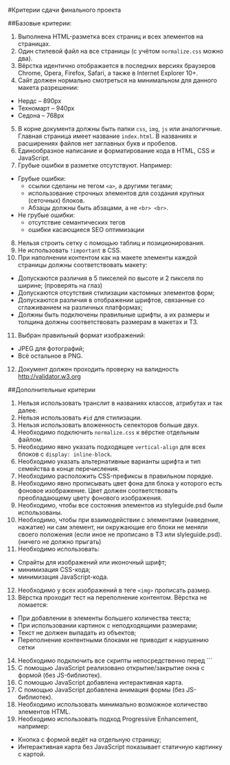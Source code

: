 #Критерии сдачи финального проекта

##Базовые критерии:

1. Выполнена HTML-разметка всех страниц и всех элементов на страницах.
2. Один стилевой файл на все страницы (с учётом `normalize.css` можно два).
3. Вёрстка идентично отображается в последних версиях браузеров Chrome, Opera, Firefox, Safari, а также в Internet Explorer 10+.
4. Сайт должен нормально смотреться на минимальном для данного макета разрешении:
  * Нердс – 890px
  * Техномарт – 940px
  * Седона – 768px
5. В корне документа должны быть папки `css`, `img`, `js` или аналогичные. Главная страница имеет название `index.html`. В названиях и расширениях файлов нет заглавных букв и пробелов.
6. Единообразное написание и форматирование кода в HTML, CSS и JavaScript.
7. Грубые ошибки в разметке отсутствуют. Например:
  * Грубые ошибки:
    * ссылки сделаны не тегом `<a>`, а другими тегами;
    * использование строчных элементов для создания крупных (сеточных) блоков.
    * Абзацы должны быть абзацами, а не `<br> <br>`.
  * Не грубые ошибки:
    * отсутствие семантических тегов
    * ошибки касающиеся SEO оптимизации
8. Нельзя строить сетку с помощью таблиц и позиционирования.
9. Не использовать `!important` в CSS.
10. При наполнении контентом как на макете элементы каждой страницы должны соответствовать макету:
  * Допускаются различия в 5 пикселей по высоте и 2 пикселя по ширине; (проверять на глаз)
  * Допускаются отсутствия стилизации кастомных элементов форм;
  * Допускаются различия в отображении шрифтов, связанные со сглаживанием на различных платформах;
  * Должны быть подключены правильные шрифты, а их размеры и толщина должны соответствовать размерам в макетах и ТЗ.
11. Выбран правильный формат изображений:
  * JPEG для фотографий;
  * Всё остальное в PNG.
12. Документ должен проходить проверку на валидность http://validator.w3.org

##Дополнительные критерии
1. Нельзя использовать транслит в названиях классов, атрибутах и так далее.
2. Нельзя использовать `#id` для стилизации.
3. Нельзя использовать вложенность селекторов больше двух.
4. Необходимо подключить `normalize.css` к вёрстке отдельным файлом.
5. Необходимо явно указать подходящее `vertical-align` для всех блоков с `display: inline-block`.
6. Необходимо указать альтернативные варианты шрифта и тип семейства в конце перечисления.
7. Необходимо расположить CSS-префиксы в правильном порядке.
8. Необходимо явно прописывать цвет фона для блока у которого есть фоновое изображение. Цвет должен соответствовать преобладающему цвету фонового изображения.
9. Необходимо, чтобы все состояния элементов из styleguide.psd были использованы.
10. Необходимо, чтобы при взаимодействии с элементами (наведение, нажатие) ни сам элемент, ни окружающие его блоки не меняли своего положения (если иное не прописано в ТЗ или slyleguide.psd). (ничего не должно прыгать)
11. Необходимо использовать:
  * Спрайты для изображений или иконочный шрифт;
  * минимизация CSS-кода;
  * минимизация JavaScript-кода.
12. Необходимо у всех изображений в теге `<img>` прописать размер.
13. Вёрстка проходит тест на переполнение контентом. Вёрстка не ломается:
  * При добавлении в элементы большего количества текста;
  * При использовании картинок с неподходящими размерами;
  * Текст не должен выпадать из объектов;
  * Переполнение контентными блоками не приводит к нарушению сетки
14. Необходимо подключить все скрипты непосредственно перед `</body>``
15. С помощью JavaScript реализовано открытие/закрытие окна с формой (без JS-библиотек).
16. С помощью JavaScript добавлена интерактивная карта.
17. С помощью JavaScript добавлена анимация формы (без JS-библиотек).
18. Необходимо использовать минимально возможное количество элементов HTML.
19. Необходимо использовать подход Progressive Enhancement, например:
  * Кнопка с формой ведёт на отдельную страницу;
  * Интерактивная карта без JavaScript показывает статичную картинку с картой.
